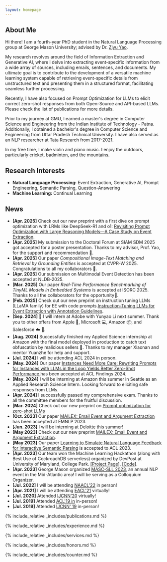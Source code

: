 ```yaml
---
layout: homepage
---
```


## About Me

Hi there!
I am a fourth-year PhD student in the Natural Language Processing group at George Mason University; advised by Dr. [Ziyu Yao](https://ziyuyao.org/). 

My research revolves around the field of Information Extraction and Generative AI, where I delve into extracting event-specific information from a wide array of sources, including emails, sentences, and documents. My ultimate goal is to contribute to the development of a versatile machine learning system capable of retrieving event-specific details from unstructured text and presenting them in a structured format, facilitating seamless further processing.

Recently, I have also focused on Prompt Optimization for LLMs to elicit correct zero-shot responses from both Open-Source and API-based LLMs. Please check the list of publications for more details.

Prior to my journey at GMU, I earned a master's degree in Computer Science and Engineering from the Indian Institute of Technology - Patna. Additionally, I obtained a bachelor's degree in Computer Science and Engineering from Uttar Pradesh Technical University. I have also served as an NLP researcher at Tata Research from 2017-2021.

In my free time, I make violin and piano music. I enjoy the outdoors, particularly cricket, badminton, and the mountains.

## Research Interests

- **Natural Language Processing:** Event Extraction, Generative AI, Prompt Engineering, Semantic Parsing, Question-Answering
- **Machine Learning:** Continual Learning

## News
- **[Apr. 2025]** Check out our new preprint with a first dive on prompt optimization with LRMs like DeepSeek-R1 and o1: [Revisiting Prompt Optimization with Large Reasoning
Models—A Case Study on Event Extraction](https://arxiv.org/pdf/2504.07357).
- **[Apr. 2025]** My submission to the Doctoral Forum at SIAM SDM 2025 got accepted for a poster presentation. Thanks to my advisor, Prof. Yao, for the support and recommendation 🙏. 
- **[Apr. 2025]** Our paper *Compositional Image-Text Matching and Retrieval by Grounding Entities* is accepted at CVPR-W 2025. Congratulations to all my collaborators 🎉.
- **[Apr. 2025]** Our submission on Multimodal Event Detection has been accepted at NLDB-2025.
- **[Mar. 2025]** Our paper *Real-Time Performance Benchmarking of TinyML Models in Embedded Systems* is accepted at ISORC 2025. Thanks to all the collaborators for the opportunity🎉.
- **[Feb. 2025]** Check out our new preprint on instruction tuning LLMs (LLaMA family) for EE with code prompts.[Instruction-Tuning LLMs for Event Extraction with Annotation Guidelines](https://arxiv.org/abs/2502.16377).
- **[Sep. 2024]** 🎉 I will intern at Adobe with Yunyao Li next summer. Thank you to other offers from Apple 🍎, Microsoft 💻, Amazon 📦, and Salesforce ☁️ 🙏.
- **[Aug. 2024]** Successfully finished my Applied Science internship at Amazon with the final model deployed in production to catch text obfuscation by malicious sellers 🎉. Thanks to my manager Xiaonan and mentor Yuanzhe for help and support.
- **[Jul. 2024]** I will be attending ACL 2024 in person.
- **[May. 2024]** Our paper [Instances Need More Care: Rewriting Prompts for Instances with LLMs in the Loop Yields Better Zero-Shot Performance
](https://arxiv.org/abs/2310.02107) has been accepted at ACL Findings 2024.
- **[May. 2024]** I will be interning at Amazon this summer in Seattle as an Applied Research Science Intern. Looking forward to eliciting safe responses from LLMs.
- **[Apr. 2024]** I successfully passed my comprehensive exam. Thanks to all the committee members for the fruitful discussion.
- **[Mar. 2024]** Check out our new preprint on [Prompt optimization for zero-shot LLMs ](https://arxiv.org/pdf/2310.02107.pdf)
- **[Oct. 2023]** Our paper [MAILEX: Email Event and Argument Extraction](https://arxiv.org/abs/2305.13469) has been accepted at EMNLP 2023.
- **[Jun. 2023]** I will be interning at Deloitte this summer!
- **[May 2023]** Check out our new preprint [MAILEX: Email Event and Argument Extraction](https://arxiv.org/abs/2305.13469).
- **[May 2023]** Our paper [Learning to Simulate Natural Language Feedback for Interactive Semantic Parsing](https://arxiv.org/pdf/2305.08195.pdf)  is accepted to ACL 2023.
- **[Apr. 2023]** Our team won the Machine Learning Hackathon (along with Best Use of CockroachDB serverless)  organized by DevPost at University of Maryland, College Park. [[Project Page]](https://devpost.com/software/bittales), [[Code]](https://github.com/janitbidhan/bittales).
- **[Apr. 2023]** George Mason organized [MASC-SLL 2023](https://www.mascsll.org/), an annual NLP event in the Mid-Atlantic area! I will be serving as a Colloquium Organizer.
- **[Jul. 2022]** I will be attending [NAACL'22](https://2022.naacl.org/) in person!
- **[Apr. 2021]** I will be attending [EACL'21](https://2021.eacl.org/) virtually!
- **[Jul. 2020]** Attended [IJCNN'20](https://ieeexplore.ieee.org/xpl/conhome/9200848/proceeding) virtually!
- **[Jul. 2019]** Attended [ACL'19 in](https://acl2019.org/EN/index.xhtml.html) in-person!
- **[Jul. 2019]** Attended [IJCNN' 19](https://ieeexplore.ieee.org/xpl/conhome/8840768/proceeding) in-person!


{% include_relative _includes/publications.md %}


{% include_relative _includes/experience.md %}


{% include_relative _includes/services.md %}


{% include_relative _includes/honors.md %}


{% include_relative _includes/counter.md %}
